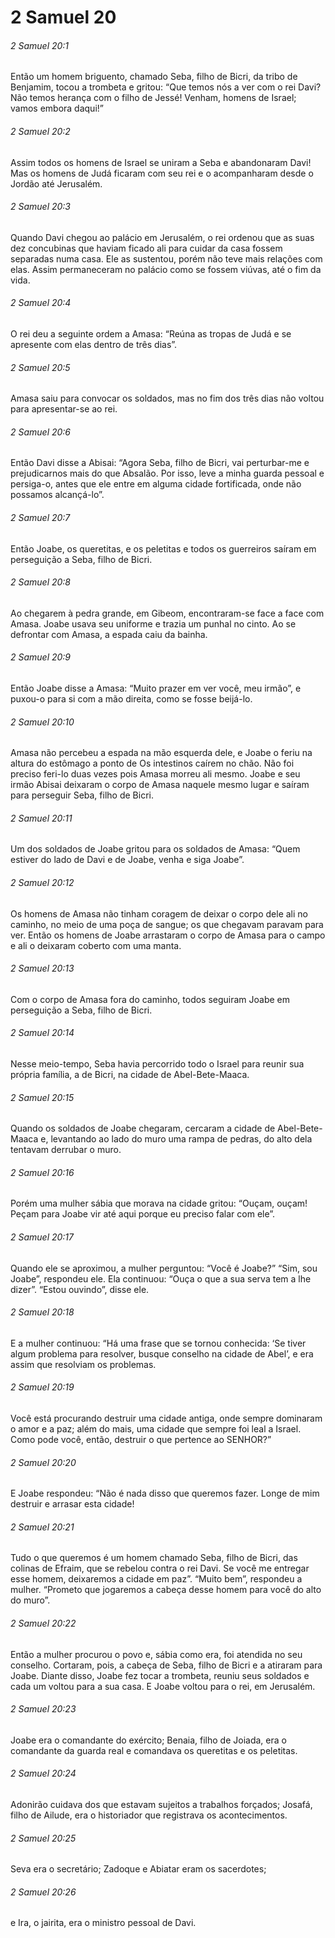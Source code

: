 # 2 Samuel 20

###### 2 Samuel 20:1

Então um homem briguento, chamado Seba, filho de Bicri, da tribo de Benjamim, tocou a trombeta e gritou: “Que temos nós a ver com o rei Davi? Não temos herança com o filho de Jessé! Venham, homens de Israel; vamos embora daqui!”

###### 2 Samuel 20:2

Assim todos os homens de Israel se uniram a Seba e abandonaram Davi! Mas os homens de Judá ficaram com seu rei e o acompanharam desde o Jordão até Jerusalém.

###### 2 Samuel 20:3

Quando Davi chegou ao palácio em Jerusalém, o rei ordenou que as suas dez concubinas que haviam ficado ali para cuidar da casa fossem separadas numa casa. Ele as sustentou, porém não teve mais relações com elas. Assim permaneceram no palácio como se fossem viúvas, até o fim da vida.

###### 2 Samuel 20:4

O rei deu a seguinte ordem a Amasa: “Reúna as tropas de Judá e se apresente com elas dentro de três dias”.

###### 2 Samuel 20:5

Amasa saiu para convocar os soldados, mas no fim dos três dias não voltou para apresentar-se ao rei.

###### 2 Samuel 20:6

Então Davi disse a Abisai: “Agora Seba, filho de Bicri, vai perturbar-me e prejudicarnos mais do que Absalão. Por isso, leve a minha guarda pessoal e persiga-o, antes que ele entre em alguma cidade fortificada, onde não possamos alcançá-lo”.

###### 2 Samuel 20:7

Então Joabe, os queretitas, e os peletitas e todos os guerreiros saíram em perseguição a Seba, filho de Bicri.

###### 2 Samuel 20:8

Ao chegarem à pedra grande, em Gibeom, encontraram-se face a face com Amasa. Joabe usava seu uniforme e trazia um punhal no cinto. Ao se defrontar com Amasa, a espada caiu da bainha.

###### 2 Samuel 20:9

Então Joabe disse a Amasa: “Muito prazer em ver você, meu irmão”, e puxou-o para si com a mão direita, como se fosse beijá-lo.

###### 2 Samuel 20:10

Amasa não percebeu a espada na mão esquerda dele, e Joabe o feriu na altura do estômago a ponto de Os intestinos caírem no chão. Não foi preciso feri-lo duas vezes pois Amasa morreu ali mesmo. Joabe e seu irmão Abisai deixaram o corpo de Amasa naquele mesmo lugar e saíram para perseguir Seba, filho de Bicri.

###### 2 Samuel 20:11

Um dos soldados de Joabe gritou para os soldados de Amasa: “Quem estiver do lado de Davi e de Joabe, venha e siga Joabe”.

###### 2 Samuel 20:12

Os homens de Amasa não tinham coragem de deixar o corpo dele ali no caminho, no meio de uma poça de sangue; os que chegavam paravam para ver. Então os homens de Joabe arrastaram o corpo de Amasa para o campo e ali o deixaram coberto com uma manta.

###### 2 Samuel 20:13

Com o corpo de Amasa fora do caminho, todos seguiram Joabe em perseguição a Seba, filho de Bicri.

###### 2 Samuel 20:14

Nesse meio-tempo, Seba havia percorrido todo o Israel para reunir sua própria família, a de Bicri, na cidade de Abel-Bete-Maaca.

###### 2 Samuel 20:15

Quando os soldados de Joabe chegaram, cercaram a cidade de Abel-Bete-Maaca e, levantando ao lado do muro uma rampa de pedras, do alto dela tentavam derrubar o muro.

###### 2 Samuel 20:16

Porém uma mulher sábia que morava na cidade gritou: “Ouçam, ouçam! Peçam para Joabe vir até aqui porque eu preciso falar com ele”.

###### 2 Samuel 20:17

Quando ele se aproximou, a mulher perguntou: “Você é Joabe?” “Sim, sou Joabe”, respondeu ele. Ela continuou: “Ouça o que a sua serva tem a lhe dizer”. “Estou ouvindo”, disse ele.

###### 2 Samuel 20:18

E a mulher continuou: “Há uma frase que se tornou conhecida: ‘Se tiver algum problema para resolver, busque conselho na cidade de Abel’, e era assim que resolviam os problemas.

###### 2 Samuel 20:19

Você está procurando destruir uma cidade antiga, onde sempre dominaram o amor e a paz; além do mais, uma cidade que sempre foi leal a Israel. Como pode você, então, destruir o que pertence ao SENHOR?”

###### 2 Samuel 20:20

E Joabe respondeu: “Não é nada disso que queremos fazer. Longe de mim destruir e arrasar esta cidade!

###### 2 Samuel 20:21

Tudo o que queremos é um homem chamado Seba, filho de Bicri, das colinas de Efraim, que se rebelou contra o rei Davi. Se você me entregar esse homem, deixaremos a cidade em paz”. “Muito bem”, respondeu a mulher. “Prometo que jogaremos a cabeça desse homem para você do alto do muro”.

###### 2 Samuel 20:22

Então a mulher procurou o povo e, sábia como era, foi atendida no seu conselho. Cortaram, pois, a cabeça de Seba, filho de Bicri e a atiraram para Joabe. Diante disso, Joabe fez tocar a trombeta, reuniu seus soldados e cada um voltou para a sua casa. E Joabe voltou para o rei, em Jerusalém.

###### 2 Samuel 20:23

Joabe era o comandante do exército; Benaia, filho de Joiada, era o comandante da guarda real e comandava os queretitas e os peletitas.

###### 2 Samuel 20:24

Adonirão cuidava dos que estavam sujeitos a trabalhos forçados; Josafá, filho de Ailude, era o historiador que registrava os acontecimentos.

###### 2 Samuel 20:25

Seva era o secretário; Zadoque e Abiatar eram os sacerdotes;

###### 2 Samuel 20:26

e Ira, o jairita, era o ministro pessoal de Davi.


